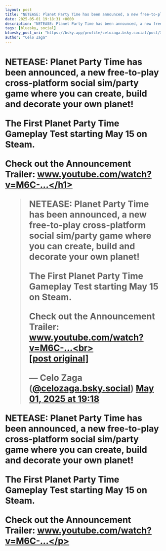 ```yaml
---
layout: post
title: "NETEASE: Planet Party Time has been announced, a new free-to-play cross-platform social sim/party game where you can create, build and decorate your own planet!  The First Planet Party Time Gameplay Test starting May 15 on Steam.  Check out the Announcement Trailer: www.youtube.com/watch?v=M6C-..."
date: 2025-05-01 19:18:31 +0000
description: "NETEASE: Planet Party Time has been announced, a new free-to-play cross-platform social sim/party game where you can create, build and decorate your own..."
tags: [bluesky, social]
bluesky_post_uri: "https://bsky.app/profile/celozaga.bsky.social/post/3lo4zmzobck24"
author: "Celo Zaga"
---
```


<h1 class="bluesky-post-title">NETEASE: Planet Party Time has been announced, a new free-to-play cross-platform social sim/party game where you can create, build and decorate your own planet!

The First Planet Party Time Gameplay Test starting May 15 on Steam.

Check out the Announcement Trailer: www.youtube.com/watch?v=M6C-...</h1>


<blockquote class="bluesky-embed" data-bluesky-uri="at://did:plc:lmh6rennptq77inaztnovw4b/app.bsky.feed.post/3lo4zmzobck24" data-bluesky-embed-color-mode="system">
<p lang="">NETEASE: Planet Party Time has been announced, a new free-to-play cross-platform social sim/party game where you can create, build and decorate your own planet!

The First Planet Party Time Gameplay Test starting May 15 on Steam.

Check out the Announcement Trailer: www.youtube.com/watch?v=M6C-...<br><br><a href="https://bsky.app/profile/celozaga.bsky.social/post/3lo4zmzobck24">[post original]</a></p>
&mdash; Celo Zaga (<a href="https://bsky.app/profile/did:plc:lmh6rennptq77inaztnovw4b">@celozaga.bsky.social</a>) <a href="https://bsky.app/profile/celozaga.bsky.social/post/3lo4zmzobck24">May 01, 2025 at 19:18</a>
</blockquote>
<script async src="https://embed.bsky.app/static/embed.js" charset="utf-8"></script>


<p class="bluesky-post-description">NETEASE: Planet Party Time has been announced, a new free-to-play cross-platform social sim/party game where you can create, build and decorate your own planet!

The First Planet Party Time Gameplay Test starting May 15 on Steam.

Check out the Announcement Trailer: www.youtube.com/watch?v=M6C-...</p>
